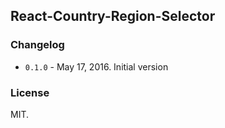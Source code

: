 ## React-Country-Region-Selector


### Changelog

- `0.1.0` - May 17, 2016. Initial version

### License

MIT.
